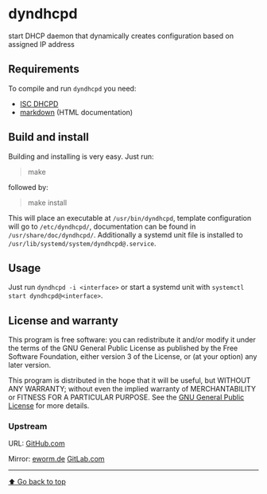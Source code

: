 dyndhcpd
========

start DHCP daemon that dynamically creates configuration based on
assigned IP address

Requirements
------------

To compile and run `dyndhcpd` you need:

* [ISC DHCPD](https://www.isc.org/software/dhcp)
* [markdown](https://daringfireball.net/projects/markdown/) (HTML documentation)

Build and install
-----------------

Building and installing is very easy. Just run:

> make

followed by:

> make install

This will place an executable at `/usr/bin/dyndhcpd`, template configuration
will go to `/etc/dyndhcpd/`, documentation can be found in
`/usr/share/doc/dyndhcpd/`. Additionally a systemd unit file is installed to
`/usr/lib/systemd/system/dyndhcpd@.service`.

Usage
-----

Just run `dyndhcpd -i <interface>` or start a systemd unit with
`systemctl start dyndhcpd@<interface>`.

License and warranty
--------------------

This program is free software: you can redistribute it and/or modify
it under the terms of the GNU General Public License as published by
the Free Software Foundation, either version 3 of the License, or
(at your option) any later version.

This program is distributed in the hope that it will be useful,
but WITHOUT ANY WARRANTY; without even the implied warranty of
MERCHANTABILITY or FITNESS FOR A PARTICULAR PURPOSE.  See the
[GNU General Public License](COPYING.md) for more details.

### Upstream

URL:
[GitHub.com](https://github.com/eworm-de/dyndhcpd#dyndhcpd)

Mirror:
[eworm.de](https://git.eworm.de/cgit.cgi/dyndhcpd/)
[GitLab.com](https://gitlab.com/eworm-de/dyndhcpd#dyndhcpd)

---
[⬆️ Go back to top](#top)

